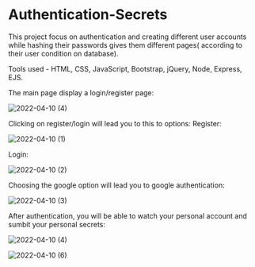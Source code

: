 # Authentication-Secrets
This project focus on authentication and creating different user accounts while hashing their passwords gives them different pages( according to their user condition on database). 

Tools used - HTML, CSS, JavaScript, Bootstrap, jQuery, Node, Express, EJS.

The main page display a login/register page:

![2022-04-10 (4)](https://user-images.githubusercontent.com/68230346/162617533-b8a2fe34-1084-4cf0-b1b5-52511590ab0b.png)

Clicking on register/login will lead you to this to options:
Register:

![2022-04-10 (1)](https://user-images.githubusercontent.com/68230346/162617578-74347b23-f565-4066-b09f-a16afd3c9ef5.png)

Login:

![2022-04-10 (2)](https://user-images.githubusercontent.com/68230346/162617585-3de5baa6-b46b-4d91-8649-78a4de205e31.png)

Choosing the google option will lead you to google authentication:

![2022-04-10 (3)](https://user-images.githubusercontent.com/68230346/162617629-9e6ec0fa-1963-4198-a2f7-be6e4cab4a70.png)

After authentication, you will be able to watch your personal account and sumbit your personal secrets:

![2022-04-10 (4)](https://user-images.githubusercontent.com/68230346/162617680-4d208d2a-764c-499c-9609-fd1bc500277c.png)

![2022-04-10 (6)](https://user-images.githubusercontent.com/68230346/162617749-33521f4e-8276-4e86-baf8-664c6baa734d.png)
